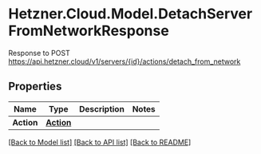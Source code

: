 # Hetzner.Cloud.Model.DetachServerFromNetworkResponse
Response to POST https://api.hetzner.cloud/v1/servers/{id}/actions/detach_from_network

## Properties

Name | Type | Description | Notes
------------ | ------------- | ------------- | -------------
**Action** | [**Action**](Action.md) |  | 

[[Back to Model list]](../../README.md#documentation-for-models) [[Back to API list]](../../README.md#documentation-for-api-endpoints) [[Back to README]](../../README.md)

